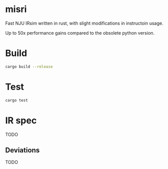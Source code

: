 # misri

Fast NJU IRsim written in rust, with slight modifications in instructoin usage.

Up to 50x performance gains compared to the obsolete python version.

# Build

```bash
cargo build --release
```

# Test

```bash
cargo test
```

# IR spec

TODO

## Deviations

TODO